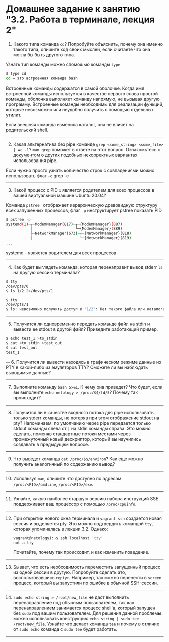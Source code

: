 # Домашнее задание к занятию "3.2. Работа в терминале, лекция 2"


1. Какого типа команда `cd`? Попробуйте объяснить, почему она именно такого типа; опишите ход своих мыслей, если считаете что она могла бы быть другого типа.

Узнать тип команды можно спомошью команды `type`
```bash
$ type cd
cd — это встроенная команда bash
```
 Встроенные команды содержатся в самой оболочке. Когда имя встроенной команды используется в качестве первого слова простой команды,
 оболочка выполняет команду напрямую, не вызывая другую программу. 
 Встроенные команды необходимы для реализации функций, которые невозможно или неудобно получить с помощью отдельных утилит.

Если внешняя команда изменила каталог, она не влияет на родительский shell.

---
2. Какая альтернатива без pipe команде `grep <some_string> <some_file> | wc -l`? `man grep` поможет в ответе на этот вопрос. Ознакомьтесь с [документом](http://www.smallo.ruhr.de/award.html) о других подобных некорректных вариантах использования pipe.


Если нужно просто узнать количество строк с совпадениями можно использовать флаг `-c`
grep <some string> <some file> -c 

---
3. Какой процесс с PID `1` является родителем для всех процессов в вашей виртуальной машине Ubuntu 20.04?

Команда `pstree ` отображает иерархическую древовидную структуру всех запущенных процессов,
флаг  `-p` инструктирует pstree показать PID
```bash
$ pstree -p
systemd(1)─┬─ModemManager(817)─┬─{ModemManager}(887)
           │                   └─{ModemManager}(889)
           ├─NetworkManager(673)─┬─{NetworkManager}(818)
           │                     └─{NetworkManager}(819)
...           
```
systemd - является родителем для всех процессов 

---
4. Как будет выглядеть команда, которая перенаправит вывод stderr `ls` на другую сессию терминала?
```bash
$ tty
/dev/pts/0
$ ls 1/2 2>/dev/pts/1
```
```bash
$ tty
/dev/pts/1
$ ls: невозможно получить доступ к '1/2': Нет такого файла или каталога
```

---
5. Получится ли одновременно передать команде файл на stdin и вывести ее stdout в другой файл? Приведите работающий пример.

```bash
$ echo test_1 >to_stdin
$ cat <to_stdin >test_out
$ cat test_out
test_1
```

--
6. Получится ли вывести находясь в графическом режиме данные из PTY в какой-либо из эмуляторов TTY? Сможете ли вы наблюдать выводимые данные?


---
7. Выполните команду `bash 5>&1`. К чему она приведет? Что будет, если вы выполните `echo netology > /proc/$$/fd/5`? Почему так происходит?



---
8. Получится ли в качестве входного потока для pipe использовать только stderr команды, не потеряв при этом отображение stdout на pty? Напоминаем: по умолчанию через pipe передается только stdout команды слева от `|` на stdin команды справа.
Это можно сделать, поменяв стандартные потоки местами через промежуточный новый дескриптор, который вы научились создавать в предыдущем вопросе.


---
9. Что выведет команда `cat /proc/$$/environ`? Как еще можно получить аналогичный по содержанию вывод?

---
10. Используя `man`, опишите что доступно по адресам `/proc/<PID>/cmdline`, `/proc/<PID>/exe`.

---
11. Узнайте, какую наиболее старшую версию набора инструкций SSE поддерживает ваш процессор с помощью `/proc/cpuinfo`.

---
12. При открытии нового окна терминала и `vagrant ssh` создается новая сессия и выделяется pty. Это можно подтвердить командой `tty`, которая упоминалась в лекции 3.2. Однако:

     ```bash
     vagrant@netology1:~$ ssh localhost 'tty'
     not a tty
     ```

     Почитайте, почему так происходит, и как изменить поведение.
---
13. Бывает, что есть необходимость переместить запущенный процесс из одной сессии в другую. Попробуйте сделать это, воспользовавшись `reptyr`. Например, так можно перенести в `screen` процесс, который вы запустили по ошибке в обычной SSH-сессии.
---
14. `sudo echo string > /root/new_file` не даст выполнить перенаправление под обычным пользователем, так как перенаправлением занимается процесс shell'а, который запущен без `sudo` под вашим пользователем. Для решения данной проблемы можно использовать конструкцию `echo string | sudo tee /root/new_file`. Узнайте что делает команда `tee` и почему в отличие от `sudo echo` команда с `sudo tee` будет работать.
---
 
